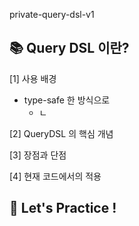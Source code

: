 private-query-dsl-v1

## 📚 Query DSL 이란?
[1] 사용 배경
- type-safe 한 방식으로 
  - ㄴ

[2] QueryDSL 의 핵심 개념

[3] 장점과 단점

[4] 현재 코드에서의 적용

## 📝 Let's Practice !

